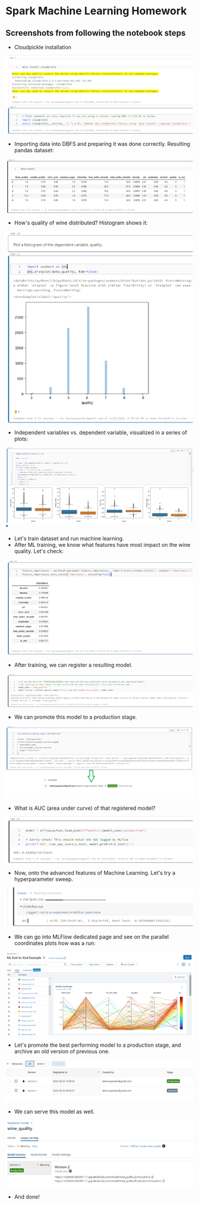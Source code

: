 # Spark Machine Learning Homework

## Screenshots from following the notebook steps

* Cloudpickle installation

![](docs/install_cloudpickle.png)

* Importing data into DBFS and preparing it was done correctly. Resulting pandas dataset:

![](docs/pandas_data_ready.png)

* How's quality of wine distributed? Histogram shows it:

![](docs/plot_quality.png)

* Independent variables vs. dependent variable, visualized in a series of plots:

![](docs/lots_of_plots.png)
* 
* Let's train dataset and run machine learning.
* After ML training, we know what features have most impact on the wine quality. Let's check:

![](docs/feature_importances.png)

* After training, we can register a resulting model.

![](docs/model_registered.png)

* We can promote this model to a production stage.

![](docs/model_production_stage.png)

* What is AUC (area under curve) of that registered model?

![](docs/registered_production_model_auc.png)

* Now, onto the advanced features of Machine Learning. Let's try a hyperparameter sweep.

![](docs/hyperparameter_sweep_in_a_run.png)

* We can go into MLFlow dedicated page and see on the parallel coordinates plots how was a run:

![](docs/parallel_coords_plot.png)

* Let's promote the best performing model to a production stage, and archive an old version of previous one.

![](docs/new_version_of_model_promoted.png)

* We can serve this model as well.

![](docs/model_serving.png)

* And done!
